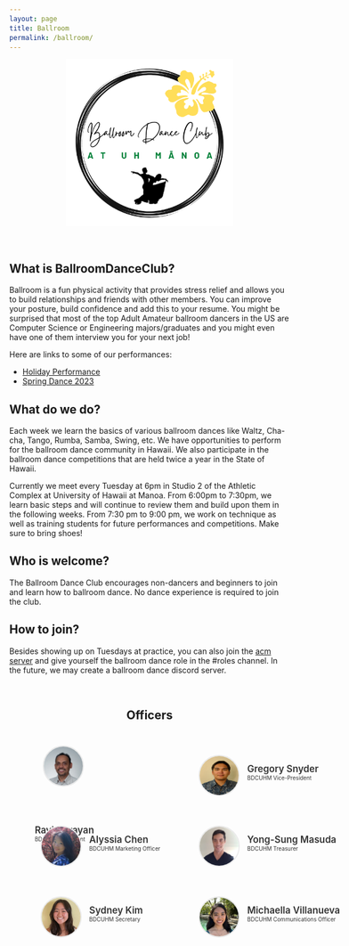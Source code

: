 ```yaml
---
layout: page
title: Ballroom
permalink: /ballroom/
---
```


<center>
	<figure class="full">
	  <img height="300px" src="/assets/img/logos/BallroomDanceLogo.png" title="Ballroom Logo" alt="Ballroom Logo">
	</figure>
</center>
<br>

## What is BallroomDanceClub?
Ballroom is a fun physical activity that provides stress relief and allows you to build relationships and friends with other members. You can improve your posture, build confidence and add this to your resume.  You might be surprised that most of the top Adult Amateur ballroom dancers in the US are Computer Science or Engineering majors/graduates and you might even have one of them interview you for your next job!

Here are links to some of our performances:
 - [Holiday Performance](https://www.youtube.com/watch?v=9s1qy7VYDQ4)
 - [Spring Dance 2023](https://drive.google.com/file/d/1v1uZlxPLP1H6X2zB3BTPDV1w0jDcEInh/view?usp=sharing)

## What do we do?
Each week we learn the basics of various ballroom dances like Waltz, Cha-cha, Tango, Rumba, Samba, Swing, etc.  We have opportunities to perform for the ballroom dance community in Hawaii. We also participate in the ballroom dance competitions that are held twice a year in the State of Hawaii.

Currently we meet every Tuesday at 6pm in Studio 2 of the Athletic Complex at University of Hawaii at Manoa. From 6:00pm to 7:30pm, we learn basic steps and will continue to review them and build upon them in the following weeks. From 7:30 pm to 9:00 pm, we work on technique as well as training students for future performances and competitions. Make sure to bring shoes!

## Who is welcome?
The Ballroom Dance Club encourages non-dancers and beginners to join and learn how to ballroom dance.  No dance experience is required to join the club. 

## How to join?
Besides showing up on Tuesdays at practice, you can also join the [acm server](https://discord.gg/acmmanoa
) and give yourself the ballroom dance role in the #roles channel. In the future, we may create a ballroom dance discord server.


<br>

<center>
	<h2>Officers</h2>
</center>

<style>
	#officers-container {
		width: 130%;
		max-width: 900px;
		padding: 0 20px;
		box-sizing: border-box;
		margin: auto;
		text-align: center;
	}	
	#officers-container .officer {
		width: 280px;
		height: 100px;
		display: inline-block;
		color: #333;
		text-align: left;
		transition: transform .1s;
	}
	#officers-container .officer img {
		margin: 25px 10px;
		height: 70px;
		width: 70px;
		border: 2px solid #eaeaea;
		display: inline-block;
		border-radius: 50%;
	}
	#officers-container .officer .info {
		display: inline-block;
		vertical-align: top;
		width: 180px;
	}
	#officers-container .officer .info h2 {
		margin: 0;
		padding: 0;
		margin-top: 35px;
		font-weight: 600;
		display: inline-block;
		font-size: 1.2em;
		line-height: 1.8em;
		/* Font-Family Missing */
	}
	#officers-container .officer .info p {
		display: inline-block;
	 	/* Font-Family Missing */
	 	margin: 0;
	 	margin-top: -5px;
	 	font-size: .7em;
	 	vertical-align: top;
	}
</style>

<div id="officers-container">
	<div class="officer">
  		 <img src="/assets/img/officers/RaviNarayan.png" alt="Ravi Narayan">
  		<div class="info">
  			<h2>Ravi Narayan</h2>
  			<br>
  			<p>BDCUHM President</p>
  		</div>
  	</div>
	<div class="officer">
		<img src="/assets/img/officers/GregorySnyder.png" alt="Gregory Snyder">
		<div class="info">
			<h2>Gregory Snyder</h2>
			<br>
			<p>BDCUHM Vice-President</p>
		</div>
	</div>
  <div class="officer">
		<img src="/assets/img/officers/alyssia.png" alt="Alyssia Chen">
		<div class="info">
			<h2>Alyssia Chen</h2>
			<br>
			<p>BDCUHM Marketing Officer</p>
		</div>
	</div>
  <div class="officer">
		<img src="/assets/img/officers/YongSungMasuda.png" alt="Yong-Sung Masuda">
		<div class="info">
			<h2>Yong-Sung Masuda</h2>
			<br>
			<p>BDCUHM Treasurer</p>
		</div>
	</div>
  <div class="officer">
		<img src="/assets/img/officers/SydneyKim.jpg" alt="Sydney Kim">
		<div class="info">
			<h2>Sydney Kim</h2>
			<br>
			<p>BDCUHM Secretary</p>
		</div>
  </div>
  <div class="officer">
		<img src="/assets/img/officers/MichaellaVillanueva.jpeg" alt="Michaella Villanueva">
		<div class="info">
			<h2>Michaella Villanueva</h2>
			<br>
			<p>BDCUHM Communications Officer</p>
		</div>
	</div>
</div>
